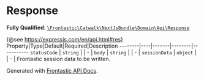 #  Response

**Fully Qualified**: [`\Frontastic\Catwalk\NextJsBundle\Domain\Api\Response`](../../../../../src/php/NextJsBundle/Domain/Api/Response.php)

{@see https://expressjs.com/en/api.html#res}
Property|Type|Default|Required|Description
--------|----|-------|--------|-----------
`statusCode` | `string` |  | - | 
`body` | `string` |  | - | 
`sessionData` | `object` |  | - | Frontastic session data to be written.

Generated with [Frontastic API Docs](https://github.com/FrontasticGmbH/apidocs).
